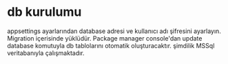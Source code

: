 # db kurulumu
appsettings ayarlarından database adresi ve kullanıcı adı şifresini ayarlayın.
Migration içerisinde yüklüdür. Package manager console'dan update database komutuyla db tablolarını otomatik oluşturacaktır.
şimdilik MSSql veritabanıyla çalışmaktadır.
